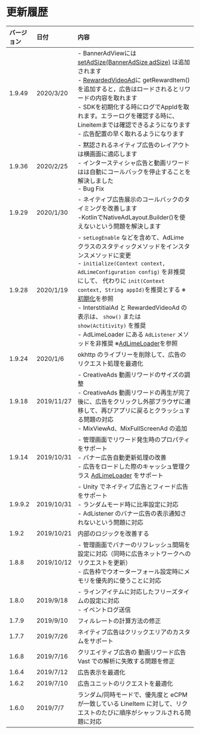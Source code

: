 # 更新履歴

| バージョン| 日付     | 内容                                      |
| :----- | :-------- | :--------------------------------------- |
| 1.9.49 | 2020/3/20  | - BannerAdViewには [setAdSize(BannerAdSize adSize)](./banner.md) は追加されます<br>- [RewardedVideoAd](./rewarded.md)に getRewardItem()を追加すると，広告はロードされるとリワードの内容を取れます<br>- SDKを初期化する時にログでAppIdを取れます。エラーログを確認する時に、Lineitemまでは確認できるようになります<br>- 広告配置の早く取れるようになります|
| 1.9.36 | 2020/2/25  | - 黙認されるネイティブ広告のレイアウトは横画面に適応します<br>- インタースティシャ広告と動画リワードはは自動にコールバックを停止することを解決しました<br>- Bug Fix|
| 1.9.29 | 2020/1/30  | - ネイティブ広告展示のコールバックのタイミングを改善します<br>-KotlinでNativeAdLayout.Builder()を使えないという問題を解決します|
| 1.9.28 | 2020/1/19  | - `setLogEnable` などを含めて、AdLime クラスのスタティックメソッドをインスタンスメソッドに変更<br>- `initialize(Context context, AdLimeConfiguration config)` を非推奨にして、 代わりに `init(Context context, String appId)`を推奨とする ※[初期化](./init.md)を参照<br>- InterstitialAd と RewardedVideoAd の表示は、 `show()` または `show(Actitivity)` を推奨<br>- AdLimeLoader にある `AdListener` メソッドを非推奨 ※[AdLimeLoader](./adloader.md)を参照|
| 1.9.24 | 2020/1/6   | okhttp のライブリーを削除して、広告のリクエスト処理を最適化|
| 1.9.18 | 2019/11/27 | - CreativeAds 動画リワードのサイズの調整<br> - CreativeAds 動画リワードの再生が完了後に、広告をクリックし外部ブラウザに遷移して、再びアプリに戻るとクラッシュする問題の対応<br>- MixViewAd、MixFullScreenAd の追加|
| 1.9.14 | 2019/10/31 | - 管理画面でリワード発生時のプロパティをサポート<br> - バナー広告自動更新処理の改善<br> - 広告をロードした際のキャッシュ管理クラス [AdLimeLoader](./adloader) をサポート|
| 1.9.9.2| 2019/10/31 | - Unity でネイティブ広告とフィード広告をサポート <br> - ランダムモード時に比率設定に対応 <br> - AdListener のバナー広告の表示通知されないという問題に対応 |
| 1.9.2  | 2019/10/21 | 内部のロジックを改善する|
| 1.8.8  | 2019/10/12 | - 管理画面でバナーのリフレッシュ間隔を設定に対応（同時に広告ネットワークへのリクエストを更新）<br> - 広告枠でウオーターフォール設定時にメモリを優先的に使うことに対応|
| 1.8.0  | 2019/9/18  | - ラインアイテムに対応したフリーズタイムの設定に対応 <br> - イベントログ送信|
| 1.7.9  | 2019/9/10  | フィルレートの計算方法の修正|
| 1.7.7  | 2019/7/26  | ネイティブ広告はクリックエリアのカスタムをサポート|
| 1.6.8  | 2019/7/16  | クリエイティブ広告の 動画リワード広告 Vast での解析に失敗する問題を修正|
| 1.6.4  | 2019/7/12  | 広告表示を最適化|
| 1.6.2  | 2019/7/10  | 広告ユニットのリクエストを最適化|
| 1.6.0  | 2019/7/7   | ランダム/同時モードで、優先度と eCPM が一致している LineItem に対して、リクエストのたびに順序がシャッフルされる問題に対応|